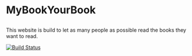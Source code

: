 # MyBookYourBook

##
This website is build to let as many people as possible read the books they want to read.

[![Build Status](https://travis-ci.org/PeterLenting/MyBookYourBook.svg?branch=master)](https://travis-ci.org/PeterLenting/MyBookYourBook)